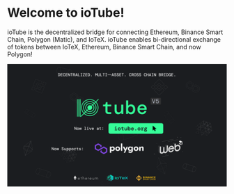 # Welcome to ioTube!

ioTube is the decentralized bridge for connecting Ethereum, Binance Smart Chain, Polygon (Matic), and IoTeX. ioTube enables bi-directional exchange of tokens between IoTeX, Ethereum, Binance Smart Chain, and now Polygon!

![](/assets/image.png)
